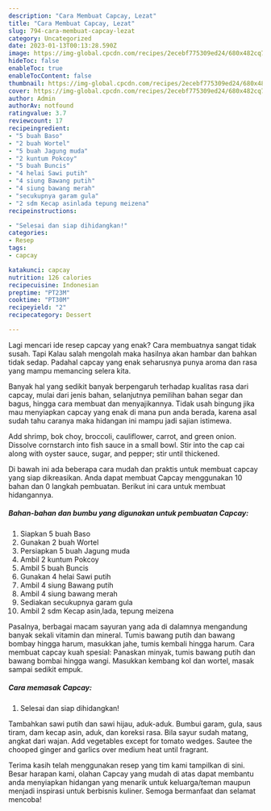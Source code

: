 ```yaml
---
description: "Cara Membuat Capcay, Lezat"
title: "Cara Membuat Capcay, Lezat"
slug: 794-cara-membuat-capcay-lezat
category: Uncategorized
date: 2023-01-13T00:13:28.590Z
image: https://img-global.cpcdn.com/recipes/2ecebf775309ed24/680x482cq70/capcay-foto-resep-utama.jpg
hideToc: false
enableToc: true
enableTocContent: false
thumbnail: https://img-global.cpcdn.com/recipes/2ecebf775309ed24/680x482cq70/capcay-foto-resep-utama.jpg
cover: https://img-global.cpcdn.com/recipes/2ecebf775309ed24/680x482cq70/capcay-foto-resep-utama.jpg
author: Admin
authorAv: notfound
ratingvalue: 3.7
reviewcount: 17
recipeingredient:
- "5 buah Baso"
- "2 buah Wortel"
- "5 buah Jagung muda"
- "2 kuntum Pokcoy"
- "5 buah Buncis"
- "4 helai Sawi putih"
- "4 siung Bawang putih"
- "4 siung bawang merah"
- "secukupnya garam gula"
- "2 sdm Kecap asinlada tepung meizena"
recipeinstructions:

- "Selesai dan siap dihidangkan!"
categories:
- Resep
tags:
- capcay

katakunci: capcay 
nutrition: 126 calories
recipecuisine: Indonesian
preptime: "PT23M"
cooktime: "PT30M"
recipeyield: "2"
recipecategory: Dessert

---
```



Lagi mencari ide resep capcay yang enak? Cara membuatnya sangat tidak susah. Tapi Kalau salah mengolah maka hasilnya akan hambar dan bahkan tidak sedap. Padahal capcay yang enak seharusnya punya aroma dan rasa yang mampu memancing selera kita.


Banyak hal yang sedikit banyak berpengaruh terhadap kualitas rasa dari capcay, mulai dari jenis bahan, selanjutnya pemilihan bahan segar dan bagus, hingga cara membuat dan menyajikannya. Tidak usah bingung jika mau menyiapkan capcay yang enak di mana pun anda berada, karena asal sudah tahu caranya maka hidangan ini mampu jadi sajian istimewa.

Add shrimp, bok choy, broccoli, cauliflower, carrot, and green onion. Dissolve cornstarch into fish sauce in a small bowl. Stir into the cap cai along with oyster sauce, sugar, and pepper; stir until thickened.


Di bawah ini ada beberapa cara mudah dan praktis untuk membuat capcay yang siap dikreasikan. Anda dapat membuat Capcay menggunakan 10 bahan dan 0 langkah pembuatan. Berikut ini cara untuk membuat hidangannya.

<!--inarticleads1-->

##### Bahan-bahan dan bumbu yang digunakan untuk pembuatan Capcay:

1. Siapkan 5 buah Baso
1. Gunakan 2 buah Wortel
1. Persiapkan 5 buah Jagung muda
1. Ambil 2 kuntum Pokcoy
1. Ambil 5 buah Buncis
1. Gunakan 4 helai Sawi putih
1. Ambil 4 siung Bawang putih
1. Ambil 4 siung bawang merah
1. Sediakan secukupnya garam gula
1. Ambil 2 sdm Kecap asin,lada, tepung meizena


Pasalnya, berbagai macam sayuran yang ada di dalamnya mengandung banyak sekali vitamin dan mineral. Tumis bawang putih dan bawang bombay hingga harum, masukkan jahe, tumis kembali hingga harum. Cara membuat capcay kuah spesial: Panaskan minyak, tumis bawang putih dan bawang bombai hingga wangi. Masukkan kembang kol dan wortel, masak sampai sedikit empuk. 

<!--inarticleads2-->

##### Cara memasak Capcay:


1. Selesai dan siap dihidangkan!

Tambahkan sawi putih dan sawi hijau, aduk-aduk. Bumbui garam, gula, saus tiram, dam kecap asin, aduk, dan koreksi rasa. Bila sayur sudah matang, angkat dari wajan. Add vegetables except for tomato wedges. Sautee the chooped ginger and garlics over medium heat until fragrant. 

Terima kasih telah menggunakan resep yang tim kami tampilkan di sini. Besar harapan kami, olahan Capcay yang mudah di atas dapat membantu anda menyiapkan hidangan yang menarik untuk keluarga/teman maupun menjadi inspirasi untuk berbisnis kuliner. Semoga bermanfaat dan selamat mencoba!
